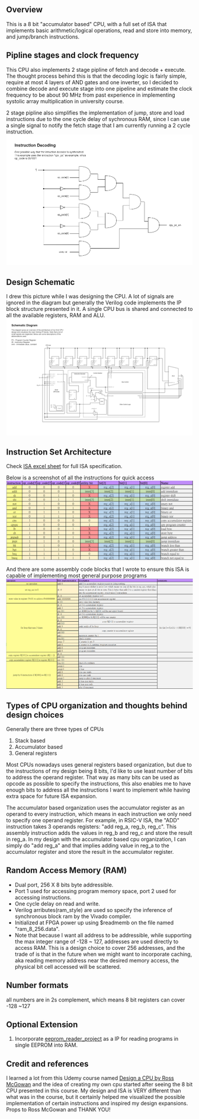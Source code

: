 ## Overview
This is a 8 bit "accumulator based" CPU, with a full set of ISA that implements basic arithmetic/logical operations, read and store into memory, and jump/branch instructions.  

## Pipline stages and clock frequency
This CPU also implements 2 stage pipline of fetch and decode + execute. The thought process behind this is that the decoding logic is fairly simple, require at most 4 layers of AND gates and one inverter, so I decided to combine decode and execute stage into one pipeline and estimate the clock frequency to be about 90 MHz from past experience in implementing systolic array multiplication in university course. 

2 stage pipline also simplifies the implementation of jump, store and load instructions due to the one cycle delay of sychronous RAM, since I can use a single signal to notify the fetch stage that I am currently running a 2 cycle instruction.
![instruction_decoding](https://github.com/AndersonHsieh0330/softcore_cpu/blob/master/info/instruction_decoding.png?raw=true)


## Design Schematic
I drew this picture while I was designing the CPU. A lot of signals are ignored in the diagram but generally the Verilog code implements the IP block structure presented in it.
A single CPU bus is shared and connected to all the available registers, RAM and ALU.
![schematic diagram](https://github.com/AndersonHsieh0330/softcore_cpu/blob/master/info/schematic_diagram.png?raw=true)

## Instruction Set Architecture
Check [ISA excel sheet](https://github.com/AndersonHsieh0330/softcore_cpu/blob/master/info/isa.xlsx) for full ISA specification. 

Below is a screenshot of all the instructions for quick access
![instruction_screenshot](https://github.com/AndersonHsieh0330/softcore_cpu/blob/master/info/instructions_screenshot.png?raw=true)

And there are some assembly code blocks that I wrote to ensure this ISA is capable of implementing most general purpose programs
![example_instruction_block](https://github.com/AndersonHsieh0330/softcore_cpu/blob/master/info/example_instruction_blocks.png?raw=true)

## Types of CPU organization and thoughts behind design choices
Generally there are three types of CPUs
1. Stack based
2. Accumulator based
3. General registers

Most CPUs nowadays uses general registers based organization, but due to the instructions of my design being 8 bits, I'd like to use least number of bits to address the operand register. That way as many bits can be used as opcode as possible to specify the instructions, this also enables me to have enough bits to address all the instructions I want to implement while having extra space for future ISA expansion.

The accumulator based organization uses the accumulator register as an operand to every instruction, which means in each instruction we only need to specify one operand register. For example, in RSIC-V ISA, the "ADD" instruction takes 3 operands registers: "add reg_a, reg_b, reg_c". This assembly instruction adds the values in reg_b and reg_c and store the result in reg_a. In my design with the accumulator based cpu organization, I can simply do "add reg_a" and that implies adding value in reg_a to the accumulator register and store the result in the accumulator register.

## Random Access Memory (RAM)
- Dual port, 256 X 8 bits byte addressible.
- Port 1 used for accessing program memory space, port 2 used for accessing instructions.
- One cycle delay on read and write.
- Verilog arributes(ram_style) are used so specify the inference of synchronous block ram by the Vivado compiler.
- Initialized at FPGA power up using $readmemb on the file named "ram_8_256.data".
- Note that because I want all address to be addressible, while supporting the max integer range of -128 ~ 127, addresses are used directly to access RAM. This is a design choice to cover 256 addresses, and the trade of is that in the future when we might want to incorporate caching, aka reading memory address near the desired memory access, the physical bit cell accessed will be scattered.

## Number formats
all numbers are in 2s complement, which means 8 bit registers can cover -128 ~127

## Optional Extension
1. Incorporate [eeprom_reader_project](https://github.com/AndersonHsieh0330/eeprom_reader) as a IP for reading programs in single EEPROM into RAM.

## Credit and references
I learned a lot from this Udemy course named [Design a CPU by Ross McGowan](https://www.udemy.com/course/design-a-cpu/) and the idea of creating my own cpu started after seeing the 8 bit CPU presented in this course. My design and ISA is VERY different than what was in the course, but it certainly helped me visualized the possible implementation of certain instructions and inspired my design expansions. Props to Ross McGowan and THANK YOU!
